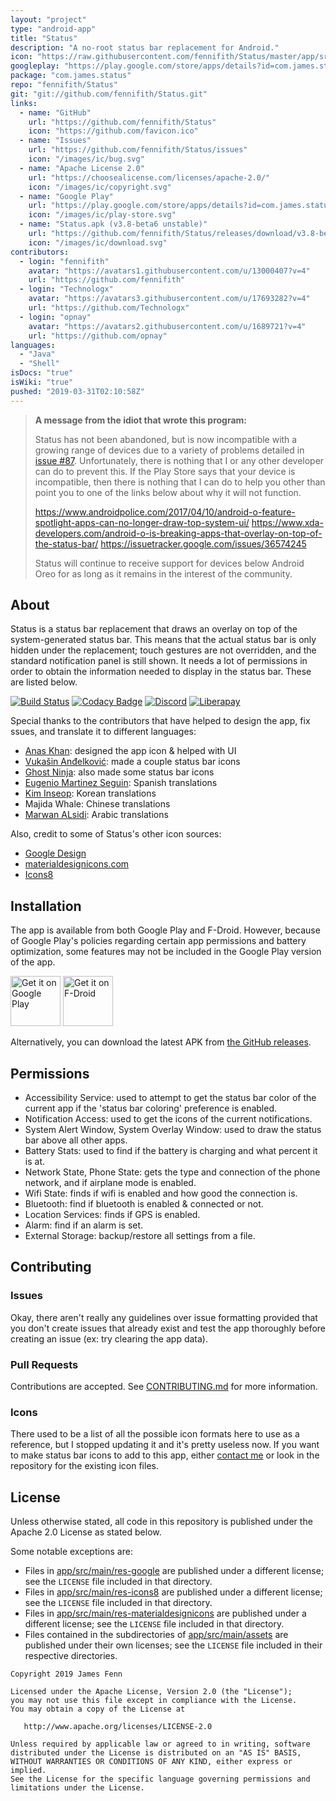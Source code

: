 ```yaml
---
layout: "project"
type: "android-app"
title: "Status"
description: "A no-root status bar replacement for Android."
icon: "https://raw.githubusercontent.com/fennifith/Status/master/app/src/main/res/mipmap-xxxhdpi/ic_launcher_web.png"
googleplay: "https://play.google.com/store/apps/details?id=com.james.status"
package: "com.james.status"
repo: "fennifith/Status"
git: "git://github.com/fennifith/Status.git"
links: 
  - name: "GitHub"
    url: "https://github.com/fennifith/Status"
    icon: "https://github.com/favicon.ico"
  - name: "Issues"
    url: "https://github.com/fennifith/Status/issues"
    icon: "/images/ic/bug.svg"
  - name: "Apache License 2.0"
    url: "https://choosealicense.com/licenses/apache-2.0/"
    icon: "/images/ic/copyright.svg"
  - name: "Google Play"
    url: "https://play.google.com/store/apps/details?id=com.james.status"
    icon: "/images/ic/play-store.svg"
  - name: "Status.apk (v3.8-beta6 unstable)"
    url: "https://github.com/fennifith/Status/releases/download/v3.8-beta6/Status.apk"
    icon: "/images/ic/download.svg"
contributors: 
  - login: "fennifith"
    avatar: "https://avatars1.githubusercontent.com/u/13000407?v=4"
    url: "https://github.com/fennifith"
  - login: "Technologx"
    avatar: "https://avatars3.githubusercontent.com/u/17693282?v=4"
    url: "https://github.com/Technologx"
  - login: "opnay"
    avatar: "https://avatars2.githubusercontent.com/u/1689721?v=4"
    url: "https://github.com/opnay"
languages: 
  - "Java"
  - "Shell"
isDocs: "true"
isWiki: "true"
pushed: "2019-03-31T02:10:58Z"
---
```


> **A message from the idiot that wrote this program:**
> 
> Status has not been abandoned, but is now incompatible with a growing range of
> devices due to a variety of problems detailed in
> [issue #87](https://jfenn.me/redirects/?t=github&d=Status/issues/87).
> Unfortunately, there is nothing that I or any other developer can do to
> prevent this. If the Play Store says that your device is incompatible, then
> there is nothing that I can do to help you other than point you to one of the
> links below about why it will not function.
> 
> https://www.androidpolice.com/2017/04/10/android-o-feature-spotlight-apps-can-no-longer-draw-top-system-ui/
> https://www.xda-developers.com/android-o-is-breaking-apps-that-overlay-on-top-of-the-status-bar/
> https://issuetracker.google.com/issues/36574245
> 
> Status will continue to receive support for devices below Android Oreo for as
> long as it remains in the interest of the community.

## About

Status is a status bar replacement that draws an overlay on top of the
system-generated status bar. This means that the actual status bar is only
hidden under the replacement; touch gestures are not overridden, and the
standard notification panel is still shown. It needs a lot of permissions in
order to obtain the information needed to display in the status bar. These are
listed below.

[![Build Status](https://travis-ci.com/fennifith/Status.svg)](https://travis-ci.com/fennifith/Status)
[![Codacy Badge](https://api.codacy.com/project/badge/Grade/4f0694753964424b82ccb3544d24df2a)](https://www.codacy.com/app/fennifith/Status?utm_source=github.com&amp;utm_medium=referral&amp;utm_content=fennifith/Status&amp;utm_campaign=Badge_Grade)
[![Discord](https://img.shields.io/discord/514625116706177035.svg?logo=discord&colorB=7289da)](https://discord.gg/ugwZR7V)
[![Liberapay](https://img.shields.io/badge/liberapay-donate-yellow.svg?logo=liberapay)](https://liberapay.com/fennifith/donate)

Special thanks to the contributors that have helped to design the app, fix
ssues, and translate it to different languages:

- [Anas Khan](https://twitter.com/MAKTHG): designed the app icon & helped with UI
- [Vukašin Anđelković](https://dribbble.com/zavukodlak): made a couple status bar icons
- [Ghost Ninja](https://technologx.com/): also made some status bar icons
- [Eugenio Martinez Seguin](https://github.com/Ryo567): Spanish translations
- [Kim Inseop](https://github.com/opnay): Korean translations
- Majida Whale: Chinese translations
- [Marwan ALsidi](https://github.com/Alsidi-Group): Arabic translations

Also, credit to some of Status's other icon sources:

- [Google Design](https://material.io/tools/icons/)
- [materialdesignicons.com](https://materialdesignicons.com/)
- [Icons8](https://icons8.com/icons)

## Installation

The app is available from both Google Play and F-Droid. However, because of
Google Play's policies regarding certain app permissions and battery
optimization, some features may not be included in the Google Play version of
the app.

[<img src="https://play.google.com/intl/en_us/badges/images/generic/en_badge_web_generic.png"
    alt="Get it on Google Play"
    height="80">](https://play.google.com/store/apps/details?id=com.james.status)
[<img src="https://f-droid.org/badge/get-it-on.png"
      alt="Get it on F-Droid"
      height="80">](https://f-droid.org/en/packages/com.james.status/)

Alternatively, you can download the latest APK from
[the GitHub releases](https://github.com/fennifith/Status/blob/master/../../releases/).

## Permissions

- Accessibility Service: used to attempt to get the status bar color of the current app if the 'status bar coloring' preference is enabled.
- Notification Access: used to get the icons of the current notifications.
- System Alert Window, System Overlay Window: used to draw the status bar above all other apps.
- Battery Stats: used to find if the battery is charging and what percent it is at.
- Network State, Phone State: gets the type and connection of the phone network, and if airplane mode is enabled.
- Wifi State: finds if wifi is enabled and how good the connection is.
- Bluetooth: find if bluetooth is enabled & connected or not.
- Location Services: finds if GPS is enabled.
- Alarm: find if an alarm is set.
- External Storage: backup/restore all settings from a file.

## Contributing

### Issues

Okay, there aren't really any guidelines over issue formatting provided that
you don't create issues that already exist and test the app thoroughly before
creating an issue (ex: try clearing the app data).

### Pull Requests

Contributions are accepted. See [CONTRIBUTING.md](https://github.com/fennifith/Status/blob/master/./.github/CONTRIBUTING.md)
for more information.

### Icons

There used to be a list of all the possible icon formats here to use as a
reference, but I stopped updating it and it's pretty useless now. If you want
to make status bar icons to add to this app, either [contact me](mailto:contact@jfenn.me)
or look in the repository for the existing icon files.

## License

Unless otherwise stated, all code in this repository is published under the
Apache 2.0 License as stated below.

Some notable exceptions are:
- Files in [app/src/main/res-google](./app/src/main/res-google) are published under a different license; see the `LICENSE` file included in that directory.
- Files in [app/src/main/res-icons8](./app/src/main/res-icons8) are published under a different license; see the `LICENSE` file included in that directory.
- Files in [app/src/main/res-materialdesignicons](./app/src/main/res-materialdesignicons) are published under a different license; see the `LICENSE` file included in that directory.
- Files contained in the subdirectories of [app/src/main/assets](./app/src/main/assets) are published under their own licenses; see the `LICENSE` file included in their respective directories.

```nohighlight
Copyright 2019 James Fenn

Licensed under the Apache License, Version 2.0 (the "License");
you may not use this file except in compliance with the License.
You may obtain a copy of the License at

   http://www.apache.org/licenses/LICENSE-2.0

Unless required by applicable law or agreed to in writing, software
distributed under the License is distributed on an "AS IS" BASIS,
WITHOUT WARRANTIES OR CONDITIONS OF ANY KIND, either express or implied.
See the License for the specific language governing permissions and
limitations under the License.
```
